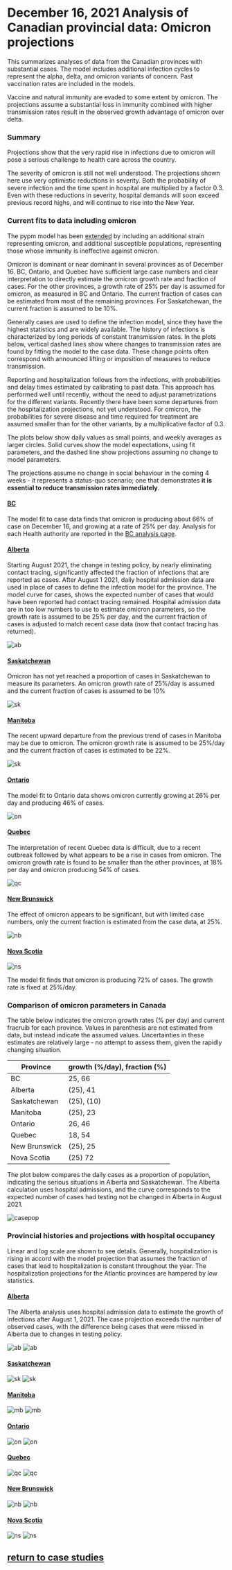 # December 16, 2021 Analysis of Canadian provincial data: Omicron projections

This summarizes analyses of data from the Canadian provinces with substantial cases.
The model includes additional infection cycles to represent the alpha, delta, and omicron variants of concern.
Past vaccination rates are included in the models.

Vaccine and natural immunity are evaded to some extent by omicron. The projections assume a substantial
loss in immunity combined with higher transmission rates result in the observed growth advantage of omicron
over delta.

### Summary

Projections show that the very rapid rise in infections due to omicron will pose a serious challenge to
health care across the country.

The severity of omicron is still not well understood. The projections shown here use very optimistic reductions in
severity. Both the probability of severe infection and the time spent in hospital are multiplied by a factor 0.3.
Even with these reductions in severity, hospital demands will soon exceed previous record highs, and will continue
to rise into the New Year.

### Current fits to data including omicron

The pypm model has been [extended](reports/pypm_changes_3_1.pdf) 
by including an additional strain representing omicron, and additional
susceptible populations, representing those whose immunity is ineffective against omicron. 

Omicron is dominant or near dominant in several provinces as of December 16. BC, Ontario, and Quebec have sufficient
large case numbers and clear interpretation to directly estimate the omicron growth rate and fraction of cases.
For the other provinces, a growth rate of 25% per day is assumed for omicron, as measured in BC and Ontario.
The current fraction of cases can be estimated from most of the remaining provinces. For Saskatchewan, the current
fraction is assumed to be 10%.

Generally cases are used to define the infection model, since they have the highest statistics and are
widely available.
The history of infections is characterized by long periods of constant transmission rates.
In the plots below, vertical dashed lines show where changes to transmission rates are found by fitting the
model to the case data.
These change points often correspond with announced lifting or imposition of measures to reduce transmission.

Reporting and hospitalization follows from the infections, with probabilities and delay times estimated
by calibrating to past data.
This approach has performed well until recently, without the need to adjust parametrizations for the different variants.
Recently there have been some departures from the hospitalization projections, not yet understood.
For omicron, the probabilities for severe disease and time required for treatment are assumed smaller 
than for the other variants, by a multiplicative factor of 0.3.

The plots below show daily values as small points, and weekly averages as larger circles.
Solid curves show the model expectations, using fit parameters, and the dashed line show projections
assuming no change to model parameters.

The projections assume no change in social behaviour in the coming 4 weeks - it represents a status-quo scenario; 
one that demonstrates **it is essential to reduce transmission rates immediately**.

#### [BC](img/bc_4_1_1216_linear_omicron.pdf)

The model fit to case data finds that omicron is producing about 66% of case on December 16, 
and growing at a rate of 25% per day.
Analysis for each Health authority are reported in the [BC analysis page](../index.md).

#### [Alberta](img/ab_4_1_1216_linear_omicron.pdf)

Starting August 2021, the change in testing policy, by nearly eliminating contact tracing,
significantly affected the fraction of infections that are
reported as cases.
After August 1 2021, daily hospital admission data are used in place of cases to define the
infection model for the province.
The model curve for cases, shows the expected number of cases that would have been reported
had contact tracing remained.
Hospital admission data are in too low numbers to use to estimate omicron parameters, so the
growth rate is assumed to be 25% per day, and the current fraction of cases is adjusted
to match recent case data (now that contact tracing has returned).

![ab](img/ab_4_1_1216_linear_omicron.png)

#### [Saskatchewan](img/sk_4_1_1216_linear_omicron.pdf)

Omicron has not yet reached a proportion of cases in Saskatchewan to measure its parameters.
An omicron growth rate of 25%/day is assumed and the current fraction of cases is assumed to be 10%

![sk](img/sk_4_1_1216_linear_omicron.png)

#### [Manitoba](img/mb_4_1_1216_linear_omicron.pdf)

The recent upward departure from the previous trend of cases in Manitoba may be due to omicron.
The omicron growth rate is assumed to be 25%/day and the current fraction of cases is estimated to be 22%.

![sk](img/mb_4_1_1216_linear_omicron.png)

#### [Ontario](img/on_4_1_1216_linear_omicron.pdf)

The model fit to Ontario data shows omicron currently
growing at 26% per day and producing 46% of cases.

![on](img/on_4_1_1216_linear_omicron.png)

#### [Quebec](img/qc_4_1_1216_linear_omicron.pdf)

The interpretation of recent Quebec data is difficult, due to a recent outbreak followed by
what appears to be a rise in cases from omicron.
The omicron growth rate is found to be smaller than the other provinces, at 18% per day and omicron
producing 54% of cases.

![qc](img/qc_4_1_1216_linear_omicron.png)

#### [New Brunswick](img/nb_4_1_1216_linear_omicron.pdf)

The effect of omicron appears to be significant, but with limited case numbers, only the current
fraction is estimated from the case data, at 25%.

![nb](img/nb_4_1_1216_linear_omicron.png)

#### [Nova Scotia](img/ns_4_1_1216_linear_omicron.pdf)

![ns](img/ns_4_1_1216_linear_omicron.png)

The model fit finds that omicron is producing 72% of cases. The growth rate is fixed at 25%/day.

### Comparison of omicron parameters in Canada

The table below indicates the omicron growth rates (% per day) and current fracruib for each province.
Values in parenthesis are not estimated from data, but instead indicate the assumed values.
Uncertainties in these estimates are relatively large - no attempt to assess them, given the rapidly changing
situation.

Province | growth (%/day), fraction (%)
---|---
BC | 25, 66
Alberta | (25), 41
Saskatchewan | (25), (10)
Manitoba | (25), 23
Ontario | 26, 46
Quebec | 18, 54
New Brunswick | (25), 25
Nova Scotia | (25) 72

The plot below compares the daily cases as a proportion of population, indicating the serious situations
in Alberta and Saskatchewan.
The Alberta calculation uses hospital admissions, and the curve corresponds to the expected number of cases
had testing not be changed in Alberta in August 2021.

![casepop](img/Canada_2_9_1206_compare_casepop.png)


### Provincial histories and projections with hospital occupancy

Linear and log scale are shown to see details.
Generally, hospitalization is rising in accord with the model projection
that assumes the fraction of cases that lead to hospitalization is
constant throughout the year.
The hospitalization projections for the Atlantic provinces are hampered by low statistics.

#### [Alberta](img/ab_2_9_1206_linear_proj.pdf)

The Alberta analysis uses hospital admission data to estimate the growth of infections after August 1, 2021.
The case projection exceeds the number of observed cases, with the difference being cases that were
missed in Alberta due to changes in testing policy.

![ab](img/ab_2_9_1206_linear_proj.png)
![ab](img/ab_2_9_1206_log_proj.png)

#### [Saskatchewan](img/sk_2_9_1206_linear_proj.pdf)

![sk](img/sk_2_9_1206_linear_proj.png)
![sk](img/sk_2_9_1206_log_proj.png)

#### [Manitoba](img/mb_2_9_1206_linear_proj.pdf)

![mb](img/mb_2_9_1206_linear_proj.png)
![mb](img/mb_2_9_1206_log_proj.png)

#### [Ontario](img/on_2_9_1206_linear_proj.pdf)

![on](img/on_2_9_1206_linear_proj.png)
![on](img/on_2_9_1206_log_proj.png)

#### [Quebec](img/qc_2_9_1206_linear_proj.pdf)

![qc](img/qc_2_9_1206_linear_proj.png)
![qc](img/qc_2_9_1206_log_proj.png)

#### [New Brunswick](img/nb_2_9_1206_linear_proj.pdf)

![nb](img/nb_2_9_1206_linear_proj.png)
![nb](img/nb_2_9_1206_log_proj.png)

#### [Nova Scotia](img/ns_2_9_1206_linear_proj.pdf)

![ns](img/ns_2_9_1206_linear_proj.png)
![ns](img/ns_2_9_1206_log_proj.png)

## [return to case studies](../index.md)

